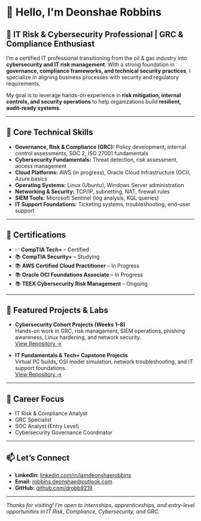 # 👋 Hello, I'm Deonshae Robbins  

## 🚀 IT Risk & Cybersecurity Professional | GRC & Compliance Enthusiast  

I’m a certified IT professional transitioning from the oil & gas industry into **cybersecurity and IT risk management**. With a strong foundation in **governance, compliance frameworks, and technical security practices**, I specialize in aligning business processes with security and regulatory requirements.  

My goal is to leverage hands-on experience in **risk mitigation, internal controls, and security operations** to help organizations build **resilient, audit-ready systems**.  

---

## 🧠 Core Technical Skills  
- **Governance, Risk & Compliance (GRC):** Policy development, internal control assessments, SOC 2, ISO 27001 fundamentals  
- **Cybersecurity Fundamentals:** Threat detection, risk assessment, access management  
- **Cloud Platforms:** AWS (in progress), Oracle Cloud Infrastructure (OCI), Azure basics  
- **Operating Systems:** Linux (Ubuntu), Windows Server administration  
- **Networking & Security:** TCP/IP, subnetting, NAT, firewall rules  
- **SIEM Tools:** Microsoft Sentinel (log analysis, KQL queries)  
- **IT Support Foundations:** Ticketing systems, troubleshooting, end-user support  

---

## 📜 Certifications  
- ✅ **CompTIA Tech+** – Certified  
- 📚 **CompTIA Security+** – Studying  
- 📚 **AWS Certified Cloud Practitioner** – In Progress  
- 📚 **Oracle OCI Foundations Associate** – In Progress  
- 📚 **TEEX Cybersecurity Risk Management** – Ongoing  

---

## 💼 Featured Projects & Labs  
- **Cybersecurity Cohort Projects (Weeks 1–8)**  
  Hands-on work in GRC, risk management, SIEM operations, phishing awareness, Linux hardening, and network security.  
  [View Repository →](https://github.com/drobb9219/Cybersecurity-Capstone-GRC-SOC-Projects)  

- **IT Fundamentals & Tech+ Capstone Projects**  
  Virtual PC builds, OSI model simulation, network troubleshooting, and IT support foundations.  
  [View Repository →](https://github.com/drobb9219/TechPlus-Capstone-Projects)  

---

## 🎯 Career Focus  
- IT Risk & Compliance Analyst  
- GRC Specialist  
- SOC Analyst (Entry Level)  
- Cybersecurity Governance Coordinator  

---

## 📫 Let’s Connect  
- **LinkedIn:** [linkedin.com/in/iamdeonshaerobbins](https://www.linkedin.com/in/iamdeonshaerobbins)  
- **Email:** robbins.deonshae@outlook.com  
- **GitHub:** [github.com/drobb9219](https://github.com/drobb9219)  

---

_Thanks for visiting! I’m open to internships, apprenticeships, and entry-level opportunities in IT Risk, Compliance, Cybersecurity, and GRC._  
